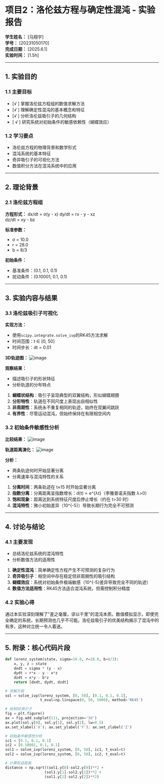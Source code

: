 # 项目2：洛伦兹方程与确定性混沌 - 实验报告

**学生姓名：** [马翔宇]  
**学号：** [20231050170]  
**完成日期：** [2025.6.1]  
**实验时间：** [1.5h]

---

## 1. 实验目的

### 1.1 主要目标
- [√ ] 掌握洛伦兹方程组的数值求解方法
- [√ ] 理解确定性混沌的基本概念和特征
- [√  ] 分析洛伦兹吸引子的几何结构
- [ √ ] 研究系统对初始条件的敏感依赖性（蝴蝶效应）

### 1.2 学习要点
- 洛伦兹方程的物理背景和数学形式
- 混沌系统的基本特征
- 奇异吸引子的可视化方法
- 数值积分方法在混沌系统中的应用

---

## 2. 理论背景

### 2.1 洛伦兹方程组

**方程形式：**
dx/dt = σ(y - x)
dy/dt = rx - y - xz  
dz/dt = xy - bz


**标准参数：**
- σ = 10.0
- r = 28.0
- b = 8/3

**初始条件：**
- 基准条件：(0.1, 0.1, 0.1)
- 扰动条件：(0.10001, 0.1, 0.1)

---

## 3. 实验内容与结果

### 3.1 洛伦兹吸引子可视化

**实现方法：**
- 使用`scipy.integrate.solve_ivp`的RK45方法求解
- 时间范围：t ∈ [0, 50]
- 时间步长：dt = 0.01

**3D轨迹图：**
![image](https://github.com/user-attachments/assets/5ae28cbb-24a4-47bf-b55f-3b711ad37807)


**观察结果：**
- 描述吸引子的形状特征
- 分析轨道的分布特点
1. **蝴蝶状结构**：吸引子呈现典型的双翼结构，形似蝴蝶翅膀
2. **分形特性**：轨道在不同尺度上表现出自相似性
3. **非周期性**：系统永不重复相同的轨迹，始终在双翼间跳跃
4. **有界性**：尽管运动混沌，但始终保持在有限相空间内

### 3.2 初始条件敏感性分析

**比较结果：**
![image](https://github.com/user-attachments/assets/e51af7d0-8f77-415f-b488-c2faa162fcad)


**轨道距离演化：**
![image](https://github.com/user-attachments/assets/d3495672-98f5-414c-a0a2-b2b5182a2cc9)


**分析：**
- 两条轨迹何时开始显著分离
- 分离速率与混沌特性的关系
1. **分离时间**：两条轨迹在 t≈15 时开始显著分离
2. **指数分离**：分离距离呈指数增长：d(t) ∝ e^{λt}（李雅普诺夫指数 λ>0）
3. **饱和现象**：距离达到系统特征尺度后停止增长（约在 t>30 时）
4. **混沌特性**：微小初始差异（10^{-5}）导致长期行为完全不可预测

---

## 4. 讨论与结论

### 4.1 主要发现
- 总结洛伦兹系统的混沌特性
- 分析数值方法的适用性
1. **确定性混沌**：简单确定性方程产生不可预测的复杂行为
2. **奇异吸引子**：相空间中存在稳定但非周期性的吸引结构
3. **蝴蝶效应**：系统对初始条件极端敏感（10^{-5}差异导致完全不同的轨迹）
4. **数值方法适用性**：RK45方法适合混沌系统，但需控制积分精度

### 4.2 实验心得
通过本实验深刻理解了"差之毫厘，谬以千里"的混沌本质。数值模拟显示，即使完全确定的系统，长期预测也几乎不可能。洛伦兹吸引子的优美结构揭示了混沌中的有序，这种对立统一令人着迷。

---

## 5. 附录：核心代码片段

```python
def lorenz_system(state, sigma=10.0, r=28.0, b=8/3):
    x, y, z = state
    dxdt = sigma * (y - x)
    dydt = r*x - y - x*z
    dzdt = x*y - b*z
    return [dxdt, dydt, dzdt]

# 求解方程
sol = solve_ivp(lorenz_system, [0, 50], [0.1, 0.1, 0.1], 
                t_eval=np.linspace(0, 50, 5000), method='RK45')

# 绘制3D吸引子
fig = plt.figure()
ax = fig.add_subplot(111, projection='3d')
ax.plot(sol.y[0], sol.y[1], sol.y[2], lw=0.5)
ax.set_xlabel('X'); ax.set_ylabel('Y'); ax.set_zlabel('Z')

# 初始条件敏感性分析
ic1 = [0.1, 0.1, 0.1]
ic2 = [0.10001, 0.1, 0.1]
sol1 = solve_ivp(lorenz_system, [0, 50], ic1, t_eval=t)
sol2 = solve_ivp(lorenz_system, [0, 50], ic2, t_eval=t)

# 计算轨迹距离
distance = np.sqrt((sol1.y[0]-sol2.y[0])**2 + 
                  (sol1.y[1]-sol2.y[1])**2 + 
                  (sol1.y[2]-sol2.y[2])**2)
```
